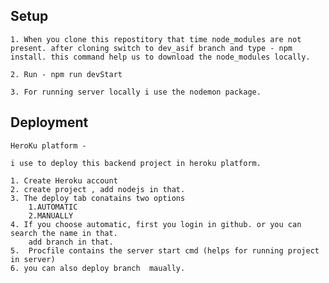 ## Setup

    1. When you clone this repostitory that time node_modules are not present. after cloning switch to dev_asif branch and type - npm install. this command help us to download the node_modules locally.

    2. Run - npm run devStart

    3. For running server locally i use the nodemon package.

## Deployment

    HeroKu platform -

    i use to deploy this backend project in heroku platform.

    1. Create Heroku account
    2. create project , add nodejs in that.
    3. The deploy tab conatains two options
        1.AUTOMATIC
        2.MANUALLY
    4. If you choose automatic, first you login in github. or you can search the name in that.
        add branch in that.
    5.  Procfile contains the server start cmd (helps for running project in server)
    6. you can also deploy branch  maually.
